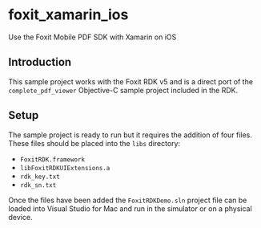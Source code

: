 # foxit_xamarin_ios
Use the Foxit Mobile PDF SDK with Xamarin on iOS

Introduction
------------

This sample project works with the Foxit RDK v5 and is a direct port of the `complete_pdf_viewer` Objective-C sample project included in the RDK.

Setup
-----

The sample project is ready to run but it requires the addition of four files. These files should be placed into the `libs` directory:

* `FoxitRDK.framework`
* `libFoxitRDKUIExtensions.a`	
* `rdk_key.txt`
* `rdk_sn.txt`

Once the files have been added the `FoxitRDKDemo.sln` project file can be loaded into Visual Studio for Mac and run in the simulator or on a physical device.
